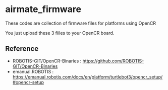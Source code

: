 # airmate_firmware 

These codes are collection of firmware files for platforms using OpenCR

You just upload these 3 fiiles to your OpenCR board.

## Reference

- ROBOTIS-GIT/OpenCR-Binaries : https://github.com/ROBOTIS-GIT/OpenCR-Binaries 
- emanual.ROBOTIS : https://emanual.robotis.com/docs/en/platform/turtlebot3/opencr_setup/#opencr-setup
